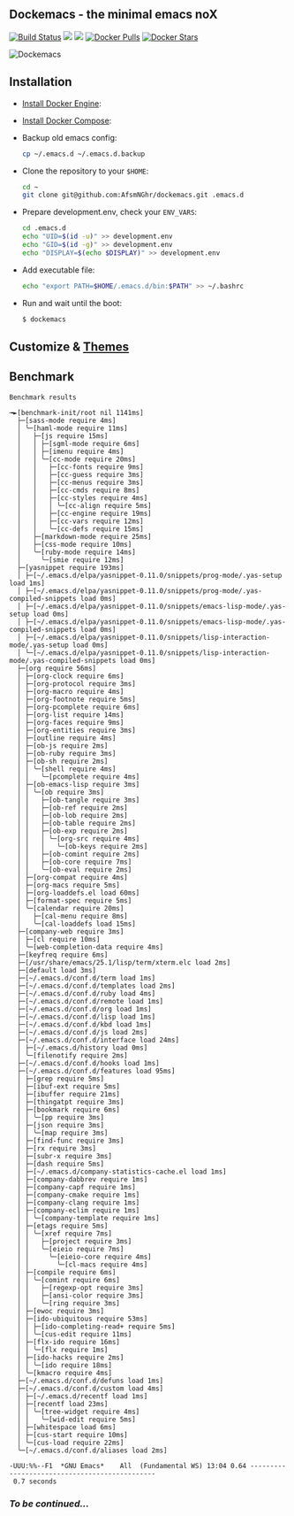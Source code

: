 ## Dockemacs - the minimal emacs noX

[![Build Status](https://travis-ci.org/AfsmNGhr/dockemacs.svg)](https://travis-ci.org/AfsmNGhr/dockemacs "Build status from Travis CI")
[![](https://images.microbadger.com/badges/version/afsmnghr/dockemacs.svg)](https://microbadger.com/images/afsmnghr/dockemacs "Latest version")
[![](https://images.microbadger.com/badges/image/afsmnghr/dockemacs.svg)](https://microbadger.com/images/afsmnghr/dockemacs "Image size / layers")
[![Docker Pulls](https://img.shields.io/docker/pulls/afsmnghr/dockemacs.svg?style=flat-square)](https://hub.docker.com/r/afsmnghr/dockemacs/)
[![Docker Stars](https://img.shields.io/docker/stars/afsmnghr/dockemacs.svg?style=flat-square)](https://hub.docker.com/r/afsmnghr/dockemacs/)

![Dockemacs](http://i.imgur.com/q0QaG7W.png "Image is clickable")

## Installation

* [Install Docker Engine](https://docs.docker.com/engine/installation/):
* [Install Docker Compose](https://docs.docker.com/compose/install/):
* Backup old emacs config:

  ```sh
  cp ~/.emacs.d ~/.emacs.d.backup
  ```

* Clone the repository to your `$HOME`:

  ```sh
  cd ~
  git clone git@github.com:AfsmNGhr/dockemacs.git .emacs.d
  ```

* Prepare development.env, check your `ENV_VARS`:

  ```sh
  cd .emacs.d
  echo "UID=$(id -u)" >> development.env
  echo "GID=$(id -g)" >> development.env
  echo "DISPLAY=$(echo $DISPLAY)" >> development.env
  ```

* Add executable file:

  ```sh
  echo "export PATH=$HOME/.emacs.d/bin:$PATH" >> ~/.bashrc
  ```

* Run and wait until the boot:

  ```sh
  $ dockemacs
  ````

## Customize & [Themes](themes.md)

## Benchmark

```.clojure
Benchmark results

╼►[benchmark-init/root nil 1141ms]
  ├─[sass-mode require 4ms]
  │ ╰─[haml-mode require 11ms]
  │   ├─[js require 15ms]
  │   │ ├─[sgml-mode require 6ms]
  │   │ ├─[imenu require 4ms]
  │   │ ╰─[cc-mode require 20ms]
  │   │   ├─[cc-fonts require 9ms]
  │   │   ├─[cc-guess require 3ms]
  │   │   ├─[cc-menus require 3ms]
  │   │   ├─[cc-cmds require 8ms]
  │   │   ├─[cc-styles require 4ms]
  │   │   │ ╰─[cc-align require 5ms]
  │   │   ├─[cc-engine require 19ms]
  │   │   ├─[cc-vars require 12ms]
  │   │   ╰─[cc-defs require 15ms]
  │   ├─[markdown-mode require 25ms]
  │   ├─[css-mode require 10ms]
  │   ╰─[ruby-mode require 14ms]
  │     ╰─[smie require 12ms]
  ├─[yasnippet require 193ms]
  │ ├─[~/.emacs.d/elpa/yasnippet-0.11.0/snippets/prog-mode/.yas-setup load 1ms]
  │ ├─[~/.emacs.d/elpa/yasnippet-0.11.0/snippets/prog-mode/.yas-compiled-snippets load 0ms]
  │ ├─[~/.emacs.d/elpa/yasnippet-0.11.0/snippets/emacs-lisp-mode/.yas-setup load 0ms]
  │ ├─[~/.emacs.d/elpa/yasnippet-0.11.0/snippets/emacs-lisp-mode/.yas-compiled-snippets load 0ms]
  │ ├─[~/.emacs.d/elpa/yasnippet-0.11.0/snippets/lisp-interaction-mode/.yas-setup load 0ms]
  │ ╰─[~/.emacs.d/elpa/yasnippet-0.11.0/snippets/lisp-interaction-mode/.yas-compiled-snippets load 0ms]
  ├─[org require 56ms]
  │ ├─[org-clock require 6ms]
  │ ├─[org-protocol require 3ms]
  │ ├─[org-macro require 4ms]
  │ ├─[org-footnote require 5ms]
  │ ├─[org-pcomplete require 6ms]
  │ ├─[org-list require 14ms]
  │ ├─[org-faces require 9ms]
  │ ├─[org-entities require 3ms]
  │ ├─[outline require 4ms]
  │ ├─[ob-js require 2ms]
  │ ├─[ob-ruby require 3ms]
  │ ├─[ob-sh require 2ms]
  │ │ ╰─[shell require 4ms]
  │ │   ╰─[pcomplete require 4ms]
  │ ├─[ob-emacs-lisp require 3ms]
  │ │ ╰─[ob require 3ms]
  │ │   ├─[ob-tangle require 3ms]
  │ │   ├─[ob-ref require 2ms]
  │ │   ├─[ob-lob require 2ms]
  │ │   ├─[ob-table require 2ms]
  │ │   ├─[ob-exp require 2ms]
  │ │   │ ╰─[org-src require 4ms]
  │ │   │   ╰─[ob-keys require 2ms]
  │ │   ├─[ob-comint require 2ms]
  │ │   ├─[ob-core require 7ms]
  │ │   ╰─[ob-eval require 2ms]
  │ ├─[org-compat require 4ms]
  │ ├─[org-macs require 5ms]
  │ ├─[org-loaddefs.el load 60ms]
  │ ├─[format-spec require 5ms]
  │ ╰─[calendar require 20ms]
  │   ├─[cal-menu require 8ms]
  │   ╰─[cal-loaddefs load 15ms]
  ├─[company-web require 3ms]
  │ ├─[cl require 10ms]
  │ ╰─[web-completion-data require 4ms]
  ├─[keyfreq require 6ms]
  ├─[/usr/share/emacs/25.1/lisp/term/xterm.elc load 2ms]
  ├─[default load 3ms]
  ├─[~/.emacs.d/conf.d/term load 1ms]
  ├─[~/.emacs.d/conf.d/templates load 2ms]
  ├─[~/.emacs.d/conf.d/ruby load 4ms]
  ├─[~/.emacs.d/conf.d/remote load 1ms]
  ├─[~/.emacs.d/conf.d/org load 1ms]
  ├─[~/.emacs.d/conf.d/lisp load 1ms]
  ├─[~/.emacs.d/conf.d/kbd load 1ms]
  ├─[~/.emacs.d/conf.d/js load 2ms]
  ├─[~/.emacs.d/conf.d/interface load 24ms]
  │ ├─[~/.emacs.d/history load 0ms]
  │ ╰─[filenotify require 2ms]
  ├─[~/.emacs.d/conf.d/hooks load 1ms]
  ├─[~/.emacs.d/conf.d/features load 95ms]
  │ ├─[grep require 5ms]
  │ ├─[ibuf-ext require 5ms]
  │ ├─[ibuffer require 21ms]
  │ ├─[thingatpt require 3ms]
  │ ├─[bookmark require 6ms]
  │ │ ╰─[pp require 3ms]
  │ ├─[json require 3ms]
  │ │ ╰─[map require 3ms]
  │ ├─[find-func require 3ms]
  │ ├─[rx require 3ms]
  │ ├─[subr-x require 3ms]
  │ ├─[dash require 5ms]
  │ ├─[~/.emacs.d/company-statistics-cache.el load 1ms]
  │ ├─[company-dabbrev require 1ms]
  │ ├─[company-capf require 1ms]
  │ ├─[company-cmake require 1ms]
  │ ├─[company-clang require 1ms]
  │ ├─[company-eclim require 1ms]
  │ │ ╰─[company-template require 1ms]
  │ ├─[etags require 5ms]
  │ │ ╰─[xref require 7ms]
  │ │   ├─[project require 3ms]
  │ │   ╰─[eieio require 7ms]
  │ │     ╰─[eieio-core require 4ms]
  │ │       ╰─[cl-macs require 4ms]
  │ ├─[compile require 6ms]
  │ │ ╰─[comint require 6ms]
  │ │   ├─[regexp-opt require 3ms]
  │ │   ├─[ansi-color require 3ms]
  │ │   ╰─[ring require 3ms]
  │ ├─[ewoc require 3ms]
  │ ├─[ido-ubiquitous require 53ms]
  │ │ ├─[ido-completing-read+ require 5ms]
  │ │ ╰─[cus-edit require 11ms]
  │ ├─[flx-ido require 16ms]
  │ │ ╰─[flx require 1ms]
  │ ├─[ido-hacks require 2ms]
  │ │ ╰─[ido require 18ms]
  │ ╰─[kmacro require 4ms]
  ├─[~/.emacs.d/conf.d/defuns load 1ms]
  ├─[~/.emacs.d/conf.d/custom load 4ms]
  │ ├─[~/.emacs.d/recentf load 1ms]
  │ ├─[recentf load 23ms]
  │ │ ╰─[tree-widget require 4ms]
  │ │   ╰─[wid-edit require 5ms]
  │ ├─[whitespace load 6ms]
  │ ├─[cus-start require 10ms]
  │ ╰─[cus-load require 22ms]
  ╰─[~/.emacs.d/conf.d/aliases load 2ms]

-UUU:%%--F1  *GNU Emacs*    All  (Fundamental WS) 13:04 0.64 ----------------------------------------------
 0.7 seconds
```

### *To be continued...*
